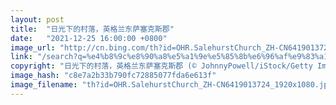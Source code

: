```yaml
---
layout: post
title:  "日光下的村落，英格兰东萨塞克斯郡"
date:   "2021-12-25 16:00:00 +0800"
image_url: "http://cn.bing.com/th?id=OHR.SalehurstChurch_ZH-CN6419013724_1920x1080.jpg&rf=LaDigue_1920x1080.jpg&pid=hp"
link: "/search?q=%e4%b8%9c%e8%90%a8%e5%a1%9e%e5%85%8b%e6%96%af%e9%83%a1&form=hpcapt&mkt=zh-cn"
copyright: "日光下的村落，英格兰东萨塞克斯郡 (© JohnnyPowell/iStock/Getty Images Plus)"
image_hash: "c8e7a2b33b790fc72885077fda6e613f"
image_filename: "th?id=OHR.SalehurstChurch_ZH-CN6419013724_1920x1080.jpg&rf=LaDigue_1920x1080.jpg&pid=hp"
---
```

